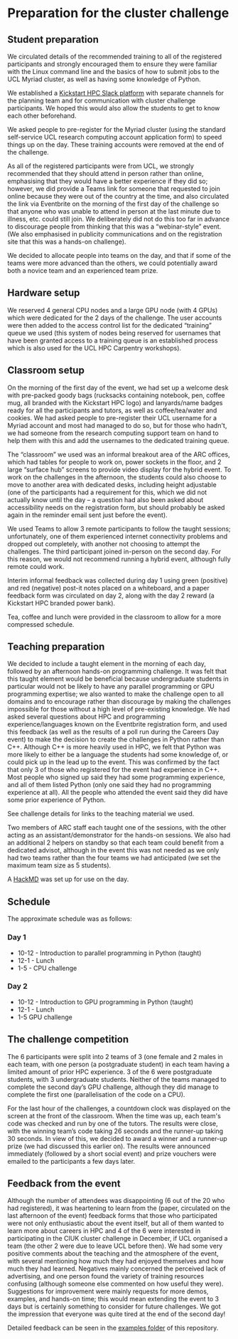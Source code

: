 # Preparation for the cluster challenge


## Student preparation

We circulated details of the recommended training to all of the registered participants and strongly encouraged them to ensure they were familiar with the Linux command line and the basics of how to submit jobs to the UCL Myriad cluster, as well as having some knowledge of Python. 

We established a [Kickstart HPC Slack platform](https://kickstart-hpc.slack.com) with separate channels for the planning team and for communication with cluster challenge participants. We hoped this would also allow the students to get to know each other beforehand.

We asked people to pre-register for the Myriad cluster (using the standard self-service UCL research computing account application form) to speed things up on the day. These training accounts were removed at the end of the challenge.

As all of the registered participants were from UCL, we strongly recommended that they should attend in person rather than online, emphasising that they would have a better experience if they did so; however, we did provide a Teams link for someone that requested to join online because they were out of the country at the time, and also circulated the link via Eventbrite on the morning of the first day of the challenge so that anyone who was unable to attend in person at the last minute due to illness, etc. could still join. We deliberately did not do this too far in advance to discourage people from thinking that this was a “webinar-style” event. (We also emphasised in publicity communications and on the registration site that this was a hands-on challenge).

We decided to allocate people into teams on the day, and that if some of the teams were more advanced than the others, we could potentially award both a novice team and an experienced team prize.


## Hardware setup

We reserved 4 general CPU nodes and a large GPU node (with 4 GPUs) which were dedicated for the 2 days of the challenge. The user accounts were then added to the access control list for the dedicated “training” queue we used (this system of nodes being reserved for usernames that have been granted access to a training queue is an established process which is also used for the UCL HPC Carpentry workshops). 


## Classroom setup

On the morning of the first day of the event, we had set up a welcome desk with pre-packed goody bags (rucksacks containing notebook, pen, coffee mug, all branded with the Kickstart HPC logo) and lanyards/name badges ready for all the participants and tutors, as well as coffee/tea/water and cookies. We had asked people to pre-register their UCL username for a Myriad account and most had managed to do so, but for those who hadn't, we had someone from the research computing support team on hand to help them with this and add the usernames to the dedicated training queue. 

The “classroom” we used was an informal breakout area of the ARC offices, which had tables for people to work on, power sockets in the floor, and 2 large “surface hub” screens to provide video display for the hybrid event. To work on the challenges in the afternoon, the students could also choose to move to another area with dedicated desks, including height adjustable (one of the participants had a requirement for this, which we did not actually know until the day – a question had also been asked about accessibility needs on the registration form, but should probably be asked again in the reminder email sent just before the event). 

We used Teams to allow 3 remote participants to follow the taught sessions; unfortunately, one of them experienced internet connectivity problems and dropped out completely, with another not choosing to attempt the challenges. The third participant joined in-person on the second day. For this reason, we would not recommend running a hybrid event, although fully remote could work.

Interim informal feedback was collected during day 1 using green (positive) and red 
(negative) post-it notes placed on a whiteboard, and a paper feedback form was circulated on day 2, along with the day 2 reward (a Kickstart HPC branded power bank).

Tea, coffee and lunch were provided in the classroom to allow for a more compressed schedule.


## Teaching preparation

We decided to include a taught element in the morning of each day, followed by an afternoon hands-on programming challenge. It was felt that this taught element would be beneficial because undergraduate students in particular would not be likely to have any parallel programming or GPU programming expertise; we also wanted to make the challenge open to all domains and to encourage rather than discourage by making the challenges impossible for those without a high level of pre-existing knowledge. We had asked several questions about HPC and programming experience/languages known on the Eventbrite registration form, and used this feedback (as well as the results of a poll run during the Careers Day event) to make the decision to create the challenges in Python rather than C++. Although C++ is more heavily used in HPC, we felt that Python was more likely to either be a language the students had some knowledge of, or could pick up in the lead up to the event. This was confirmed by the fact that only 3 of those who registered for the event had experience in C++. Most people who signed up said they had some programming experience, and all of them listed Python (only one said they had no programming experience at all). All the people who attended the event said they did have some prior experience of Python.

See challenge details for links to the teaching material we used.

Two members of ARC staff each taught one of the sessions, with the other acting as an assistant/demonstrator for the hands-on sessions. We also had an additional 2 helpers on standby so that each team could benefit from a dedicated advisot, although in the event this was not needed as we only had two teams rather than the four teams we had anticipated (we set the maximum team size as 5 students).

A [HackMD](https://hackmd.io/X_-hIee7SvavFqFa4rK_BQ) was set up for use on the day.

## Schedule

The approximate schedule was as follows:

### Day 1

- 10-12 - Introduction to parallel programming in Python (taught)
- 12-1 - Lunch
- 1-5 - CPU challenge

### Day 2

- 10-12 - Introduction to GPU programming in Python (taught)
- 12-1 - Lunch
- 1-5 GPU challenge


## The challenge competition

The 6 participants were split into 2 teams of 3 (one female and 2 males in each team, with one person (a postgraduate student) in each team having a limited amount of prior HPC experience. 3 of the 6 were postgraduate students, with 3 undergraduate students. Neither of the teams managed to complete the second day’s GPU challenge, although they did manage to complete the first one (parallelisation of the code on a CPU). 

For the last hour of the challenges, a countdown clock was displayed on the screen at the front of the classroom. When the time was up, each team's code was checked and run by one of the tutors. The results were close, with the winning team’s code taking 26 seconds and the runner-up taking 30 seconds. In view of this, we decided to award a winner and a runner-up prize (we had discussed this earlier on). The results were announced immediately (followed by a short social event) and prize vouchers were emailed to the participants a few days later.

## Feedback from the event

Although the number of attendees was disappointing (6 out of the 20 who had registered), it was heartening to learn from the (paper, circulated on the last afternoon of the event) feedback forms that those who participated were not only enthusiastic about the event itself, but all of them wanted to learn more about careers in HPC and 4 of the 6 were interested in participating in the CIUK cluster challenge in December, if UCL organised a team (the other 2 were due to leave UCL before then). We had some very positive comments about the teaching and the atmosphere of the event, with several mentioning how much they had enjoyed themselves and how much they had learned. Negatives mainly concerned the perceived lack of advertising, and one person found the variety of training resources confusing (although someone else commented on how useful they were). Suggestions for improvement were mainly requests for more demos, examples, and hands-on time; this would mean extending the event to 3 days but is certainly something to consider for future challenges. We got the impression that everyone was quite tired at the end of the second day!

Detailed feedback can be seen in the [examples folder](https://github.com/DiRAC-HPC/Cluster-Challenge/tree/main/examples) of this repository.


